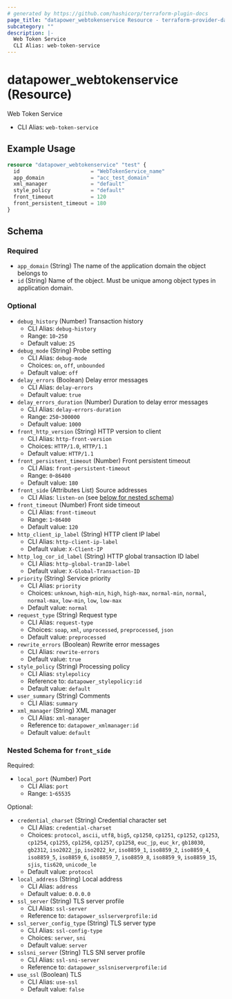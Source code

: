 ```yaml
---
# generated by https://github.com/hashicorp/terraform-plugin-docs
page_title: "datapower_webtokenservice Resource - terraform-provider-datapower"
subcategory: ""
description: |-
  Web Token Service
  CLI Alias: web-token-service
---
```


# datapower_webtokenservice (Resource)

Web Token Service
  - CLI Alias: `web-token-service`

## Example Usage

```terraform
resource "datapower_webtokenservice" "test" {
  id                       = "WebTokenService_name"
  app_domain               = "acc_test_domain"
  xml_manager              = "default"
  style_policy             = "default"
  front_timeout            = 120
  front_persistent_timeout = 180
}
```

<!-- schema generated by tfplugindocs -->
## Schema

### Required

- `app_domain` (String) The name of the application domain the object belongs to
- `id` (String) Name of the object. Must be unique among object types in application domain.

### Optional

- `debug_history` (Number) Transaction history
  - CLI Alias: `debug-history`
  - Range: `10`-`250`
  - Default value: `25`
- `debug_mode` (String) Probe setting
  - CLI Alias: `debug-mode`
  - Choices: `on`, `off`, `unbounded`
  - Default value: `off`
- `delay_errors` (Boolean) Delay error messages
  - CLI Alias: `delay-errors`
  - Default value: `true`
- `delay_errors_duration` (Number) Duration to delay error messages
  - CLI Alias: `delay-errors-duration`
  - Range: `250`-`300000`
  - Default value: `1000`
- `front_http_version` (String) HTTP version to client
  - CLI Alias: `http-front-version`
  - Choices: `HTTP/1.0`, `HTTP/1.1`
  - Default value: `HTTP/1.1`
- `front_persistent_timeout` (Number) Front persistent timeout
  - CLI Alias: `front-persistent-timeout`
  - Range: `0`-`86400`
  - Default value: `180`
- `front_side` (Attributes List) Source addresses
  - CLI Alias: `listen-on` (see [below for nested schema](#nestedatt--front_side))
- `front_timeout` (Number) Front side timeout
  - CLI Alias: `front-timeout`
  - Range: `1`-`86400`
  - Default value: `120`
- `http_client_ip_label` (String) HTTP client IP label
  - CLI Alias: `http-client-ip-label`
  - Default value: `X-Client-IP`
- `http_log_cor_id_label` (String) HTTP global transaction ID label
  - CLI Alias: `http-global-tranID-label`
  - Default value: `X-Global-Transaction-ID`
- `priority` (String) Service priority
  - CLI Alias: `priority`
  - Choices: `unknown`, `high-min`, `high`, `high-max`, `normal-min`, `normal`, `normal-max`, `low-min`, `low`, `low-max`
  - Default value: `normal`
- `request_type` (String) Request type
  - CLI Alias: `request-type`
  - Choices: `soap`, `xml`, `unprocessed`, `preprocessed`, `json`
  - Default value: `preprocessed`
- `rewrite_errors` (Boolean) Rewrite error messages
  - CLI Alias: `rewrite-errors`
  - Default value: `true`
- `style_policy` (String) Processing policy
  - CLI Alias: `stylepolicy`
  - Reference to: `datapower_stylepolicy:id`
  - Default value: `default`
- `user_summary` (String) Comments
  - CLI Alias: `summary`
- `xml_manager` (String) XML manager
  - CLI Alias: `xml-manager`
  - Reference to: `datapower_xmlmanager:id`
  - Default value: `default`

<a id="nestedatt--front_side"></a>
### Nested Schema for `front_side`

Required:

- `local_port` (Number) Port
  - CLI Alias: `port`
  - Range: `1`-`65535`

Optional:

- `credential_charset` (String) Credential character set
  - CLI Alias: `credential-charset`
  - Choices: `protocol`, `ascii`, `utf8`, `big5`, `cp1250`, `cp1251`, `cp1252`, `cp1253`, `cp1254`, `cp1255`, `cp1256`, `cp1257`, `cp1258`, `euc_jp`, `euc_kr`, `gb18030`, `gb2312`, `iso2022_jp`, `iso2022_kr`, `iso8859_1`, `iso8859_2`, `iso8859_4`, `iso8859_5`, `iso8859_6`, `iso8859_7`, `iso8859_8`, `iso8859_9`, `iso8859_15`, `sjis`, `tis620`, `unicode_le`
  - Default value: `protocol`
- `local_address` (String) Local address
  - CLI Alias: `address`
  - Default value: `0.0.0.0`
- `ssl_server` (String) TLS server profile
  - CLI Alias: `ssl-server`
  - Reference to: `datapower_sslserverprofile:id`
- `ssl_server_config_type` (String) TLS server type
  - CLI Alias: `ssl-config-type`
  - Choices: `server`, `sni`
  - Default value: `server`
- `sslsni_server` (String) TLS SNI server profile
  - CLI Alias: `ssl-sni-server`
  - Reference to: `datapower_sslsniserverprofile:id`
- `use_ssl` (Boolean) TLS
  - CLI Alias: `use-ssl`
  - Default value: `false`
